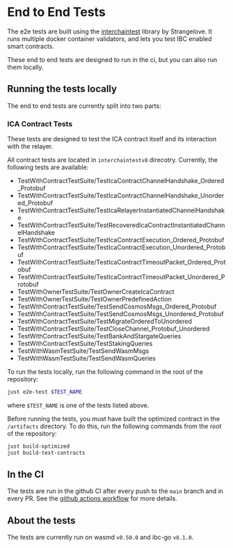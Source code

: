 # End to End Tests

The e2e tests are built using the [interchaintest](https://github.com/strangelove-ventures/interchaintest) library by Strangelove. It runs multiple docker container validators, and lets you test IBC enabled smart contracts.

These end to end tests are designed to run in the ci, but you can also run them locally.

## Running the tests locally

The end to end tests are currently split into two parts:

### ICA Contract Tests

These tests are designed to test the ICA contract itself and its interaction with the relayer.

All contract tests are located in `interchaintestv8` direcotry. Currently, the following tests are available:

- TestWithContractTestSuite/TestIcaContractChannelHandshake_Ordered_Protobuf
- TestWithContractTestSuite/TestIcaContractChannelHandshake_Unordered_Protobuf
- TestWithContractTestSuite/TestIcaRelayerInstantiatedChannelHandshake
- TestWithContractTestSuite/TestRecoveredIcaContractInstantiatedChannelHandshake
- TestWithContractTestSuite/TestIcaContractExecution_Ordered_Protobuf
- TestWithContractTestSuite/TestIcaContractExecution_Unordered_Protobuf
- TestWithContractTestSuite/TestIcaContractTimeoutPacket_Ordered_Protobuf
- TestWithContractTestSuite/TestIcaContractTimeoutPacket_Unordered_Protobuf
- TestWithOwnerTestSuite/TestOwnerCreateIcaContract
- TestWithOwnerTestSuite/TestOwnerPredefinedAction
- TestWithContractTestSuite/TestSendCosmosMsgs_Ordered_Protobuf
- TestWithContractTestSuite/TestSendCosmosMsgs_Unordered_Protobuf
- TestWithContractTestSuite/TestMigrateOrderedToUnordered
- TestWithContractTestSuite/TestCloseChannel_Protobuf_Unordered
- TestWithContractTestSuite/TestBankAndStargateQueries
- TestWithContractTestSuite/TestStakingQueries
- TestWithWasmTestSuite/TestSendWasmMsgs
- TestWithWasmTestSuite/TestSendWasmQueries

To run the tests locally, run the following command in the root of the repository:

```sh
just e2e-test $TEST_NAME
```

where `$TEST_NAME` is one of the tests listed above.

Before running the tests, you must have built the optimized contract in the `/artifacts` directory. To do this, run the following commands from the root of the repository:

```sh
just build-optimized
just build-test-contracts
```

## In the CI

The tests are run in the github CI after every push to the `main` branch and in every PR. See the [github actions workflow](https://github.com/srdtrk/cw-ica-controller/blob/main/.github/workflows/e2e.yml) for more details.

## About the tests

The tests are currently run on wasmd `v0.50.0` and ibc-go `v8.1.0`.
